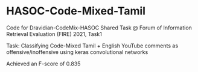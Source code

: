 # HASOC-Code-Mixed-Tamil 
Code for Dravidian-CodeMix-HASOC Shared Task @ Forum of Information Retrieval Evaluation (FIRE) 2021, Task1 

Task: Classifying Code-Mixed Tamil + English YouTube comments as offensive/inoffensive using keras convolutional networks

Achieved an F-score of 0.835 
